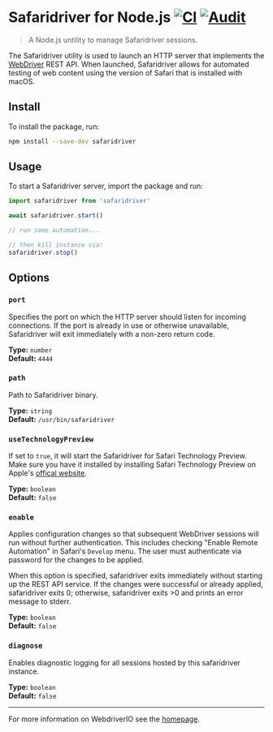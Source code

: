 # Safaridriver for Node.js [![CI](https://github.com/webdriverio-community/node-safaridriver/actions/workflows/ci.yml/badge.svg)](https://github.com/webdriverio-community/node-safaridriver/actions/workflows/ci.yml) [![Audit](https://github.com/webdriverio-community/node-safaridriver/actions/workflows/audit.yml/badge.svg)](https://github.com/webdriverio-community/node-safaridriver/actions/workflows/audit.yml)

> A Node.js untility to manage Safaridriver sessions.

The Safaridriver utility is used to launch an HTTP server that implements the [WebDriver](https://w3c.github.io/webdriver/) REST API. When launched, Safaridriver allows for automated testing of web content using the version of Safari that is installed with macOS.

## Install

To install the package, run:

```sh
npm install --save-dev safaridriver
```

## Usage

To start a Safaridriver server, import the package and run:

```js
import safaridriver from 'safaridriver'

await safaridriver.start()

// run some automation...

// then kill instance via:
safaridriver.stop()
```

## Options

### `port`

Specifies the port on which the HTTP server should listen for incoming connections. If the port is already in use or otherwise unavailable, Safaridriver will exit immediately with a non-zero return code.

__Type:__ `number`<br />
__Default:__ `4444`

### `path`

Path to Safaridriver binary.

__Type:__ `string`<br />
__Default:__ `/usr/bin/safaridriver`

### `useTechnologyPreview`

If set to `true`, it will start the Safaridriver for Safari Technology Preview. Make sure you have it installed by installing Safari Technology Preview on Apple's [offical website](https://developer.apple.com/safari/technology-preview/).

__Type:__ `boolean`<br />
__Default:__ `false`

### `enable`

Applies configuration changes so that subsequent WebDriver sessions will run without further authentication. This includes checking "Enable Remote Automation" in Safari's `Develop` menu. The user must authenticate via password for the changes to be applied.

When this option is specified, safaridriver exits immediately without starting up the REST API service. If the changes were successful or already applied, safaridriver exits 0; otherwise, safaridriver exits >0 and prints an error message to stderr.

__Type:__ `boolean`<br />
__Default:__ `false`

### `diagnose`

Enables diagnostic logging for all sessions hosted by this safaridriver instance.

__Type:__ `boolean`<br />
__Default:__ `false`

----

For more information on WebdriverIO see the [homepage](http://webdriver.io).
